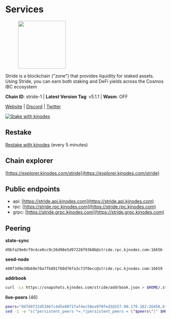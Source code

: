 # Services

<figure><img src="https://raw.githubusercontent.com/kj89/testnet_manuals/main/pingpub/logos/stride.png" width="150" alt=""><figcaption></figcaption></figure>

Stride is a blockchain ("zone") that provides liquidity for staked assets.  Using Stride, you can earn both staking and DeFi yields across the Cosmos IBC ecosystem

**Chain ID**: stride-1 | **Latest Version Tag**: v5.1.1 | **Wasm**: OFF

[Website](https://stride.zone) | [Discord](https://discord.gg/mzQZ8dAE7u) | [Twitter](https://twitter.com/stride_zone)

[![Stake with kjnodes](https://i.ibb.co/cr44Q8j/button-stake-with-kjnodes.png)](https://restake.app/stride/stridevaloper1j8gkhtllnp252l6g6zwzea30e7pvzqttr9768n)

## Restake

[Restake with kjnodes](https://restake.app/stride/stridevaloper1j8gkhtllnp252l6g6zwzea30e7pvzqttr9768n) (every 5 minutes)
## Chain explorer
[https://explorer.kjnodes.com/stride](https://explorer.kjnodes.com/stride)

## Public endpoints

* api: [https://stride.api.kjnodes.com](https://stride.api.kjnodes.com)
* rpc: [https://stride.rpc.kjnodes.com](https://stride.rpc.kjnodes.com)
* grpc: [https://stride.grpc.kjnodes.com](https://stride.grpc.kjnodes.com)

## Peering

**state-sync**

```text
d9bfa29e0cf9c4ce0cc9c26d98e5d97228f93b0b@stride.rpc.kjnodes.com:16656
```

**seed-node**

```text
400f3d9e30b69e78a7fb891f60d76fa3c73f0ecc@stride.rpc.kjnodes.com:16659
```

**addrbook**
```bash
curl -Ls https://snapshots.kjnodes.com/stride/addrbook.json > $HOME/.stride/config/addrbook.json
```

**live-peers** (46)
```bash
peers="8d7d0f32d53467c4d5e8871faf4ec58ea970fed2@157.90.179.182:26456,bffe92095850b08f905f6fde1d4282b4a619a690@5.161.97.148:26656,c9027c0429bca7dc7a441d7764d404d50694c225@66.206.17.178:26665,6b615c7dde3e76de39474b7406bdde0ac0f31b79@23.88.69.22:28666,d9bfa29e0cf9c4ce0cc9c26d98e5d97228f93b0b@65.109.88.38:16656,e1b058e5cfa2b836ddaa496b10911da62dcf182e@138.201.8.248:26656,f8e2f80a8c58e6f53cc4940f5f1eac55c9067480@35.247.153.164:26656,05eec003db41d7ff47a317ef59f83e31bdca23c3@78.107.234.44:26656,babc3f3f7804933265ec9c40ad94f4da8e9e0017@38.146.3.100:12256,ebc272824924ea1a27ea3183dd0b9ba713494f83@185.16.39.158:26886,6e50791af47369e3afd1458fe73c6b6337ba460f@185.215.166.166:26656,d77e7918b9f9e21ee60a8e03075ca3e5f7353912@162.55.4.253:26656,e726816f42831689eab9378d5d577f1d06d25716@176.9.188.21:26656,d1008e1bfa6b0d1b317c69c08a80ced4a5b096bc@65.108.202.143:26656,f602040562935873815a5ac23cb1ac7dd8821b76@176.9.22.117:26656,20f56a68a04eedc764b7e1b87b7032a50b9d4fe9@51.81.155.97:10456,d36ac7580cc8907a00b0add8c3b047caea6df4ed@107.155.67.202:26636,2254e6968e5c7ebc98ef5b79b388502fa44e10e1@5.161.134.44:26656,463b1dc6903455575079572fb23407be586f2a4b@185.16.39.37:26656,04b797b5a56fb939a97a3c7d9c3230d09b85e8d7@93.189.30.118:26656,5093547fdf0430143ac66b4ee55d80e6542a6c10@217.174.247.163:26656,fb24bc1de8c563e822897fba89bf150c602f3123@198.244.178.213:26656,cd680cc992983e5c8244b5529034a2e362e7a6d3@93.159.134.157:26656,44e797771bff124693e63a8ec331d42873cf2ae2@95.217.202.49:35656,ea6a7b2f366bc343f0670f1673fd86001dd08eb0@65.108.122.246:26636,0cfae6252c8d52a6d8103139b2f524af4bf9a4f0@104.197.4.37:26656,df3f533e6b9776c11f08da804edcb810cbdd2080@65.108.234.23:12256,cc35475fe1f7c345af0ea8a692f3b4b41c8f12a2@116.202.36.240:10156,9ee75491e354965d8bfd8434aa093f8613bc1dce@65.108.238.103:12256,a3f95b0b15c31a68a7535f6068c4e14b95e90dcf@65.109.92.240:21016,a757fc9ea95a7f643d392ec9fdaa31cbf06e76d9@195.3.221.21:12256,233e06cfa51d53e186afe032e848f5c9f5cd4a01@83.171.248.3:26656,6831d67983cf5ebcb44da01737ccd6ccbd15c08e@193.70.47.90:12256,a77173bc4f4171fec0ac56b37c18e0ba6e5f80a4@65.108.226.44:31656,5383a21cf2d5e513aea2c3e430133f31aa2e5d00@138.201.32.103:26656,d2247f7b919f0781c90ee61958d7044665a22d38@169.155.44.213:26656,8fff37214fb0ef622f1c09dccb22d6321e004c3e@109.123.242.163:50056,befab97d41e02ea4e759eda3de9e30e77b95b55b@34.68.196.138:26656,18704d8ffb35d412adb3fb8eea62c894cf175e75@86.48.26.130:26656,34c7cc0cf4214fb3ee95d2198c4c9b1184dea176@65.108.137.36:26656,1ec2a654e00e22279ee50f13f074f2bce7218681@15.235.114.194:10156,8ade90b45b991088c92e8583e8bc93589d6cd81e@84.244.95.247:26656,d056dcd5ac8dddb23e2962a5ade6ee51f9bfd785@162.19.89.8:10456,6856de6f0c70a850db2b58deb43d568fced4a524@35.208.80.214:26656,95d0377592a657d4c0816d9845e11d659db75d5b@51.81.208.70:12256,ade4d8bc8cbe014af6ebdf3cb7b1e9ad36f412c0@135.181.5.219:12256"
sed -i -e "s|^persistent_peers *=.*|persistent_peers = \"$peers\"|" $HOME/.stride/config/config.toml
```

